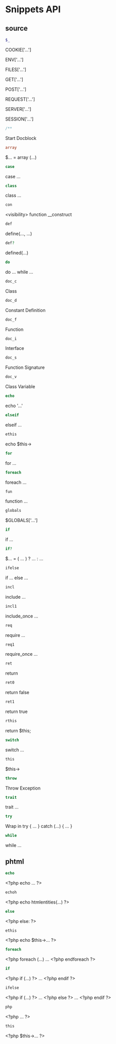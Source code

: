 Snippets API
============

source
------

```php
$_
```

COOKIE[&#039;…&#039;]

ENV[&#039;…&#039;]

FILES[&#039;…&#039;]

GET[&#039;…&#039;]

POST[&#039;…&#039;]

REQUEST[&#039;…&#039;]

SERVER[&#039;…&#039;]

SESSION[&#039;…&#039;]

```php
/**
```

Start Docblock

```php
array
```

$… = array (…)

```php
case
```

case …

```php
class
```

class …

```php
con
```

&lt;visibility&gt; function __construct

```php
def
```

define(…, …)

```php
def?
```

defined(…)

```php
do
```

do … while …

```php
doc_c
```

Class

```php
doc_d
```

Constant Definition

```php
doc_f
```

Function

```php
doc_i
```

Interface

```php
doc_s
```

Function Signature

```php
doc_v
```

Class Variable

```php
echo
```

echo &#039;…&#039;

```php
elseif
```

elseif …

```php
ethis
```

echo $this-&gt;

```php
for
```

for …

```php
foreach
```

foreach …

```php
fun
```

function …

```php
globals
```

$GLOBALS[&#039;…&#039;]

```php
if
```

if …

```php
if?
```

$… = ( … ) ? … : …

```php
ifelse
```

if … else …

```php
incl
```

include …

```php
incl1
```

include_once …

```php
req
```

require …

```php
req1
```

require_once …

```php
ret
```

return

```php
ret0
```

return false

```php
ret1
```

return true

```php
rthis
```

return $this;

```php
switch
```

switch …

```php
this
```

$this-&gt;

```php
throw
```

Throw Exception

```php
trait
```

trait …

```php
try
```

Wrap in try { … } catch (…) { … }

```php
while
```

while …

phtml
-----

```php
echo
```

&lt;?php echo … ?&gt;

```php
echoh
```

&lt;?php echo htmlentities(…) ?&gt;

```php
else
```

&lt;?php else: ?&gt;

```php
ethis
```

&lt;?php echo $this-&gt;… ?&gt;

```php
foreach
```

&lt;?php foreach (…) … &lt;?php endforeach ?&gt;

```php
if
```

&lt;?php if (…) ?&gt; … &lt;?php endif ?&gt;

```php
ifelse
```

&lt;?php if (…) ?&gt; … &lt;?php else ?&gt; … &lt;?php endif ?&gt;

```php
php
```

&lt;?php … ?&gt;

```php
this
```

&lt;?php $this-&gt;… ?&gt;

